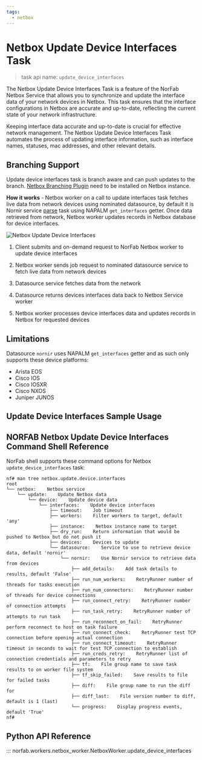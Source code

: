 ```yaml
---
tags:
  - netbox
---
```


# Netbox Update Device Interfaces Task

> task api name: `update_device_interfaces`

The Netbox Update Device Interfaces Task is a feature of the NorFab Netbox Service that allows you to synchronize and update the interface data of your network devices in Netbox. This task ensures that the interface configurations in Netbox are accurate and up-to-date, reflecting the current state of your network infrastructure.

Keeping interface data accurate and up-to-date is crucial for effective network management. The Netbox Update Device Interfaces Task automates the process of updating interface information, such as interface names, statuses, mac addresses, and other relevant details.

## Branching Support

Update device interfaces task is branch aware and can push updates to the branch. [Netbox Branching Plugin](https://github.com/netboxlabs/netbox-branching) need to be installed on Netbox instance.

**How it works** - Netbox worker on a call to update interfaces task fetches live data from network devices using nominated datasource, by default it is Nornir service [parse](../nornir/services_nornir_service_tasks_parse.md) task using NAPALM `get_interfaces` getter. Once data retrieved from network, Netbox worker updates records in Netbox database for device interfaces.

![Netbox Update Device Interfaces](../../images/Netbox_Service_Update_Interfaces.jpg)

1. Client submits and on-demand request to NorFab Netbox worker to update device interfaces

2. Netbox worker sends job request to nominated datasource service to fetch live data from network devices

3. Datasource service fetches data from the network

4. Datasource returns devices interfaces data back to Netbox Service worker

5. Netbox worker processes device interfaces data and updates records in Netbox for requested devices

## Limitations

Datasource `nornir` uses NAPALM `get_interfaces` getter and as such only supports these device platforms:

- Arista EOS
- Cisco IOS
- Cisco IOSXR
- Cisco NXOS
- Juniper JUNOS

## Update Device Interfaces Sample Usage

## NORFAB Netbox Update Device Interfaces Command Shell Reference

NorFab shell supports these command options for Netbox `update_device_interfaces` task:

```
nf# man tree netbox.update.device.interfaces
root
└── netbox:    Netbox service
    └── update:    Update Netbox data
        └── device:    Update device data
            └── interfaces:    Update device interfaces
                ├── timeout:    Job timeout
                ├── workers:    Filter workers to target, default 'any'
                ├── instance:    Netbox instance name to target
                ├── dry_run:    Return information that would be pushed to Netbox but do not push it
                ├── devices:    Devices to update
                └── datasource:    Service to use to retrieve device data, default 'nornir'
                    └── nornir:    Use Nornir service to retrieve data from devices
                        ├── add_details:    Add task details to results, default 'False'
                        ├── run_num_workers:    RetryRunner number of threads for tasks execution
                        ├── run_num_connectors:    RetryRunner number of threads for device connections
                        ├── run_connect_retry:    RetryRunner number of connection attempts
                        ├── run_task_retry:    RetryRunner number of attempts to run task
                        ├── run_reconnect_on_fail:    RetryRunner perform reconnect to host on task failure
                        ├── run_connect_check:    RetryRunner test TCP connection before opening actual connection
                        ├── run_connect_timeout:    RetryRunner timeout in seconds to wait for test TCP connection to establish
                        ├── run_creds_retry:    RetryRunner list of connection credentials and parameters to retry
                        ├── tf:    File group name to save task results to on worker file system
                        ├── tf_skip_failed:    Save results to file for failed tasks
                        ├── diff:    File group name to run the diff for
                        ├── diff_last:    File version number to diff, default is 1 (last)
                        └── progress:    Display progress events, default 'True'
nf#
```

## Python API Reference

::: norfab.workers.netbox_worker.NetboxWorker.update_device_interfaces
